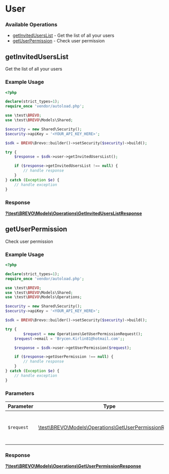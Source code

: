 # User


### Available Operations

* [getInvitedUsersList](#getinviteduserslist) - Get the list of all your users
* [getUserPermission](#getuserpermission) - Check user permission

## getInvitedUsersList

Get the list of all your users

### Example Usage

```php
<?php

declare(strict_types=1);
require_once 'vendor/autoload.php';

use \test\BREVO;
use \test\BREVO\Models\Shared;

$security = new Shared\Security();
$security->apiKey = '<YOUR_API_KEY_HERE>';

$sdk = BREVO\Brevo::builder()->setSecurity($security)->build();

try {
    $response = $sdk->user->getInvitedUsersList();

    if ($response->getInvitedUsersList !== null) {
        // handle response
    }
} catch (Exception $e) {
    // handle exception
}
```


### Response

**[?\test\BREVO\Models\Operations\GetInvitedUsersListResponse](../../Models/Operations/GetInvitedUsersListResponse.md)**


## getUserPermission

Check user permission

### Example Usage

```php
<?php

declare(strict_types=1);
require_once 'vendor/autoload.php';

use \test\BREVO;
use \test\BREVO\Models\Shared;
use \test\BREVO\Models\Operations;

$security = new Shared\Security();
$security->apiKey = '<YOUR_API_KEY_HERE>';

$sdk = BREVO\Brevo::builder()->setSecurity($security)->build();

try {
        $request = new Operations\GetUserPermissionRequest();
    $request->email = 'Brycen.Kirlin81@hotmail.com';;

    $response = $sdk->user->getUserPermission($request);

    if ($response->getUserPermission !== null) {
        // handle response
    }
} catch (Exception $e) {
    // handle exception
}
```

### Parameters

| Parameter                                                                                                     | Type                                                                                                          | Required                                                                                                      | Description                                                                                                   |
| ------------------------------------------------------------------------------------------------------------- | ------------------------------------------------------------------------------------------------------------- | ------------------------------------------------------------------------------------------------------------- | ------------------------------------------------------------------------------------------------------------- |
| `$request`                                                                                                    | [\test\BREVO\Models\Operations\GetUserPermissionRequest](../../Models/Operations/GetUserPermissionRequest.md) | :heavy_check_mark:                                                                                            | The request object to use for the request.                                                                    |


### Response

**[?\test\BREVO\Models\Operations\GetUserPermissionResponse](../../Models/Operations/GetUserPermissionResponse.md)**

